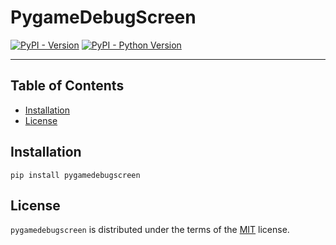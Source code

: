 # PygameDebugScreen

[![PyPI - Version](https://img.shields.io/pypi/v/pygamedebugscreen.svg)](https://pypi.org/project/pygamedebugscreen)
[![PyPI - Python Version](https://img.shields.io/pypi/pyversions/pygamedebugscreen.svg)](https://pypi.org/project/pygamedebugscreen)

-----

## Table of Contents

- [Installation](#installation)
- [License](#license)

## Installation

```console
pip install pygamedebugscreen
```

## License

`pygamedebugscreen` is distributed under the terms of the [MIT](https://spdx.org/licenses/MIT.html) license.
